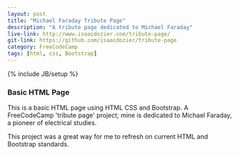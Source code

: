 ```yaml
---
layout: post
title: "Michael Faraday Tribute Page"
description: "A tribute page dedicated to Michael Faraday"
live-link: http://www.isaacdozier.com/tribute-page/
git-link: https://github.com/isaacdozier/tribute-page
category: FreeCodeCamp
tags: [html, css, Bootstrap]
---
```

{% include JB/setup %}

### Basic HTML Page

This is a basic HTML page using HTML CSS and Bootstrap. 
A FreeCodeCamp 'tribute page' project; 
mine is dedicated to Michael Faraday, a pioneer of electrical studies.

This project was a great way for me to refresh on current HTML and Bootstrap standards.
